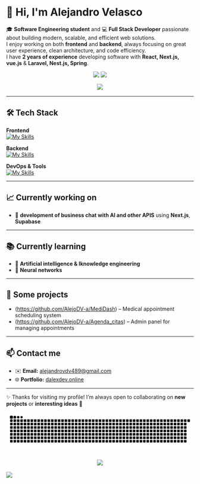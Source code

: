 # 👋 Hi, I'm Alejandro Velasco  

🎓 **Software Engineering student** and 💻 **Full Stack Developer** passionate about building modern, scalable, and efficient web solutions.  
I enjoy working on both **frontend** and **backend**, always focusing on great user experience, clean architecture, and code efficiency.  
I have **2 years of experience** developing software with **React, Next.js, vue.js** &  **Laravel, Nest.js, Spring**.  
  <p align="center">
  <a href="https://dalexdev.online"><img src="https://img.shields.io/badge/🌐%20Portfolio-000000?style=for-the-badge&logo=vercel&logoColor=black" /></a>
  <a href="mailto:alejandrovdv489@gmail.com"><img src="https://img.shields.io/badge/📧%20Email-0E8AAA?style=for-the-badge&logo=gmail&logoColor=red" /></a>
</p>
<p align="center">
  <a href="https://github.com/DenverCoder1/readme-typing-svg">
    <img src="https://readme-typing-svg.herokuapp.com?font=Fira+Code&color=cyan&size=25&center=true&vCenter=true&width=600&height=100&lines=Full+Stack+Developer;Software+Engineering+Student;Always+learning+new+things+🚀">
  </a>
</p>

---

## 🛠️ Tech Stack  

**Frontend**  
[![My Skills](https://skillicons.dev/icons?i=js,ts,html,css,react,nextjs,angular,vue,tailwind,sass)](https://skillicons.dev)

**Backend**  
[![My Skills](https://skillicons.dev/icons?i=nodejs,express,java,php,laravel,fastapi,prisma,postgres,mysql)](https://skillicons.dev)

**DevOps & Tools**  
[![My Skills](https://skillicons.dev/icons?i=docker,git,github,postman,vscode)](https://skillicons.dev)

---

## 📈 Currently working on  
- 🤖 **development of business chat with AI and other APIS** using **Next.js**, **Supabase**  

---

## 📚 Currently learning  
- 🧩 **Artificial intelligence & Iknowledge engineering**  
- 🔗 **Neural networks**  

---

## 🧰 Some projects  

- (https://github.com/AlejoDV-a/MediDash) – Medical appointment scheduling system  
- (https://github.com/AlejoDV-a/Agenda_citas) – Admin panel for managing appointments  

---

## 📫 Contact me  

- ✉️ **Email:** alejandrovdv489@gmail.com  
- 🌐 **Portfolio:** [dalexdev.online](https://dalexdev.online)  

---

✨ Thanks for visiting my profile! I’m always open to collaborating on **new projects** or **interesting ideas** 🚀



<p align="center">
  <img src="https://github.com/StefanosSt/StefanosSt/blob/main/github-user-contribution.svg" alt="snake">
</p>
<p align="center">
  <img src="https://capsule-render.vercel.app/api?type=waving&color=0:000000,100:434343&height=120&section=footer"/>
</p>

<img src="https://user-images.githubusercontent.com/73097560/115834477-dbab4500-a447-11eb-908a-139a6edaec5c.gif">
